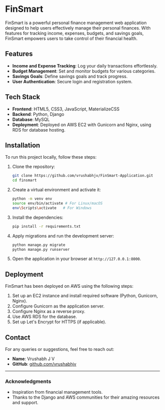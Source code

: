 # FinSmart

FinSmart is a powerful personal finance management web application designed to help users effectively manage their personal finances. With features for tracking income, expenses, budgets, and savings goals, FinSmart empowers users to take control of their financial health.

## Features

- **Income and Expense Tracking**: Log your daily transactions effortlessly.
- **Budget Management**: Set and monitor budgets for various categories.
- **Savings Goals**: Define savings goals and track progress.
- **User Authentication**: Secure login and registration system.

## Tech Stack

- **Frontend**: HTML5, CSS3, JavaScript, MaterializeCSS
- **Backend**: Python, Django
- **Database**: MySQL
- **Deployment**: Deployed on AWS EC2 with Gunicorn and Nginx, using RDS for database hosting.

## Installation

To run this project locally, follow these steps:

1. Clone the repository:
   ```bash
   git clone https://github.com/vrushabhjv/FinSmart-Application.git
   cd finsmart
   ```

2. Create a virtual environment and activate it:
   ```bash
   python -m venv env
   source env/bin/activate # For Linux/macOS
   env\Scripts\activate   # For Windows
   ```

3. Install the dependencies:
   ```bash
   pip install -r requirements.txt
   ```

4. Apply migrations and run the development server:
   ```bash
   python manage.py migrate
   python manage.py runserver
   ```

5. Open the application in your browser at `http://127.0.0.1:8000`.

## Deployment

FinSmart has been deployed on AWS using the following steps:

1. Set up an EC2 instance and install required software (Python, Gunicorn, Nginx).
2. Configure Gunicorn as the application server.
3. Configure Nginx as a reverse proxy.
4. Use AWS RDS for the database.
5. Set up Let's Encrypt for HTTPS (if applicable).

## Contact

For any queries or suggestions, feel free to reach out:

- **Name**: Vrushabh J V
- **GitHub**: [github.com/vrushabhjv](https://github.com/vrushabhjv)

---

### Acknowledgments

- Inspiration from financial management tools.
- Thanks to the Django and AWS communities for their amazing resources and support.

